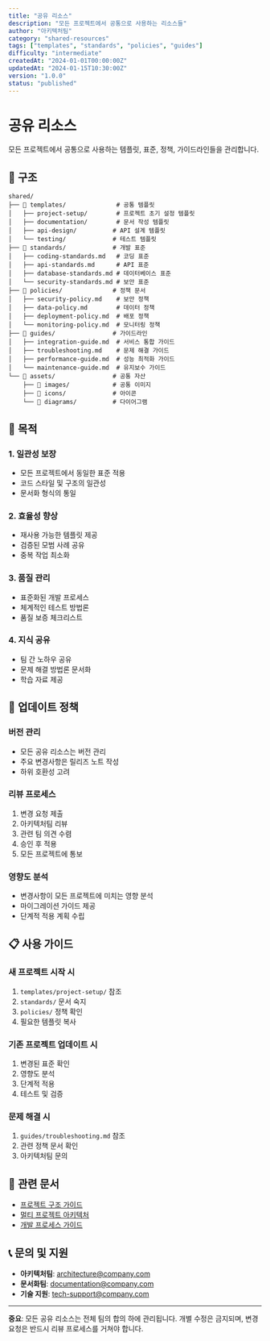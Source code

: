 ```yaml
---
title: "공유 리소스"
description: "모든 프로젝트에서 공통으로 사용하는 리소스들"
author: "아키텍처팀"
category: "shared-resources"
tags: ["templates", "standards", "policies", "guides"]
difficulty: "intermediate"
createdAt: "2024-01-01T00:00:00Z"
updatedAt: "2024-01-15T10:30:00Z"
version: "1.0.0"
status: "published"
---
```


# 공유 리소스

모든 프로젝트에서 공통으로 사용하는 템플릿, 표준, 정책, 가이드라인들을 관리합니다.

## 📁 구조

```
shared/
├── 📁 templates/              # 공통 템플릿
│   ├── project-setup/        # 프로젝트 초기 설정 템플릿
│   ├── documentation/        # 문서 작성 템플릿
│   ├── api-design/          # API 설계 템플릿
│   └── testing/             # 테스트 템플릿
├── 📁 standards/             # 개발 표준
│   ├── coding-standards.md   # 코딩 표준
│   ├── api-standards.md      # API 표준
│   ├── database-standards.md # 데이터베이스 표준
│   └── security-standards.md # 보안 표준
├── 📁 policies/              # 정책 문서
│   ├── security-policy.md    # 보안 정책
│   ├── data-policy.md        # 데이터 정책
│   ├── deployment-policy.md  # 배포 정책
│   └── monitoring-policy.md  # 모니터링 정책
├── 📁 guides/                # 가이드라인
│   ├── integration-guide.md  # 서비스 통합 가이드
│   ├── troubleshooting.md    # 문제 해결 가이드
│   ├── performance-guide.md  # 성능 최적화 가이드
│   └── maintenance-guide.md  # 유지보수 가이드
└── 📁 assets/                # 공통 자산
    ├── 📁 images/            # 공통 이미지
    ├── 📁 icons/             # 아이콘
    └── 📁 diagrams/          # 다이어그램
```

## 🎯 목적

### 1. 일관성 보장
- 모든 프로젝트에서 동일한 표준 적용
- 코드 스타일 및 구조의 일관성
- 문서화 형식의 통일

### 2. 효율성 향상
- 재사용 가능한 템플릿 제공
- 검증된 모범 사례 공유
- 중복 작업 최소화

### 3. 품질 관리
- 표준화된 개발 프로세스
- 체계적인 테스트 방법론
- 품질 보증 체크리스트

### 4. 지식 공유
- 팀 간 노하우 공유
- 문제 해결 방법론 문서화
- 학습 자료 제공

## 🔄 업데이트 정책

### 버전 관리
- 모든 공유 리소스는 버전 관리
- 주요 변경사항은 릴리즈 노트 작성
- 하위 호환성 고려

### 리뷰 프로세스
1. 변경 요청 제출
2. 아키텍처팀 리뷰
3. 관련 팀 의견 수렴
4. 승인 후 적용
5. 모든 프로젝트에 통보

### 영향도 분석
- 변경사항이 모든 프로젝트에 미치는 영향 분석
- 마이그레이션 가이드 제공
- 단계적 적용 계획 수립

## 📋 사용 가이드

### 새 프로젝트 시작 시
1. `templates/project-setup/` 참조
2. `standards/` 문서 숙지
3. `policies/` 정책 확인
4. 필요한 템플릿 복사

### 기존 프로젝트 업데이트 시
1. 변경된 표준 확인
2. 영향도 분석
3. 단계적 적용
4. 테스트 및 검증

### 문제 해결 시
1. `guides/troubleshooting.md` 참조
2. 관련 정책 문서 확인
3. 아키텍처팀 문의

## 🔗 관련 문서

- [프로젝트 구조 가이드](../PROJECT_STRUCTURE.md)
- [멀티 프로젝트 아키텍처](../MULTI_PROJECT_ARCHITECTURE.md)
- [개발 프로세스 가이드](./guides/development-process.md)

## 📞 문의 및 지원

- **아키텍처팀**: architecture@company.com
- **문서화팀**: documentation@company.com
- **기술 지원**: tech-support@company.com

---

**중요**: 모든 공유 리소스는 전체 팀의 합의 하에 관리됩니다. 개별 수정은 금지되며, 변경 요청은 반드시 리뷰 프로세스를 거쳐야 합니다.
